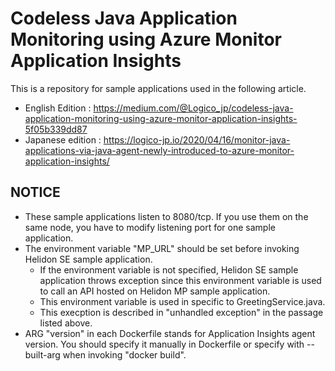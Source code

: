 # Codeless Java Application Monitoring using Azure Monitor Application Insights

This is a repository for sample applications used in the following article.

- English Edition : https://medium.com/@Logico_jp/codeless-java-application-monitoring-using-azure-monitor-application-insights-5f05b339dd87
- Japanese edition : https://logico-jp.io/2020/04/16/monitor-java-applications-via-java-agent-newly-introduced-to-azure-monitor-application-insights/

## NOTICE

- These sample applications listen to 8080/tcp. If you use them on the same node, you have to modify listening port for one sample application.
- The environment variable "MP_URL" should be set before invoking Helidon SE sample application.
  - If the environment variable is not specified, Helidon SE sample application throws exception since this environment variable is used to call an API hosted on Helidon MP sample application.
  - This environment variable is used in specific to GreetingService.java.
  - This execption is described in "unhandled exception" in the passage listed above.
- ARG "version" in each Dockerfile stands for Application Insights agent version. You should specify it manually in Dockerfile or specify with --built-arg when invoking "docker build".